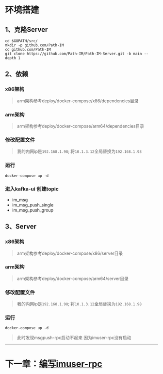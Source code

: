 # 环境搭建

## 1、克隆Server

```shell
cd $GOPATH/src/
mkdir -p github.com/Path-IM
cd github.com/Path-IM
git clone https://github.com/Path-IM/Path-IM-Server.git -b main --depth 1
```

## 2、依赖

### x86架构

> arm架构参考deploy/docker-compose/x86/dependencies目录

### arm架构

> arm架构参考deploy/docker-compose/arm64/dependencies目录

### 修改配置文件

> 我的内网ip是`192.168.1.98`; 将`10.1.3.12`全局替换为`192.168.1.98`

### 运行

```shell
docker-compose up -d
```

### 进入kafka-ui 创建topic

- im_msg
- im_msg_push_single
- im_msg_push_group

## 3、Server

### x86架构

> arm架构参考deploy/docker-compose/x86/server目录

### arm架构

> arm架构参考deploy/docker-compose/arm64/server目录

### 修改配置文件

> 我的内网ip是`192.168.1.98`; 将`10.1.3.12`全局替换为`192.168.1.98`

### 运行

```shell
docker-compose up -d
```

> 此时发现msgpush-rpc启动不起来 因为imuser-rpc没有启动

---

# 下一章：[编写imuser-rpc](imuser-rpc.md)